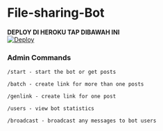 # File-sharing-Bot
**DEPLOY DI HEROKU TAP DIBAWAH INI**<br>
[![Deploy](https://www.herokucdn.com/deploy/button.svg)](https://heroku.com/deploy) </br>



### Admin Commands

```
/start - start the bot or get posts

/batch - create link for more than one posts

/genlink - create link for one post

/users - view bot statistics

/broadcast - broadcast any messages to bot users
```


